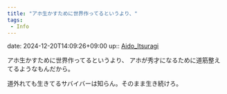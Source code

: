 ```yaml
---
title: "アホ生かすために世界作ってるというより、"
tags:
 - Info
---
```


date: 2024-12-20T14:09:26+09:00
up:: [Aido_Itsuragi](Bar/Novel/Nacaria/Aido_Itsuragi.md)

アホ生かすために世界作ってるというより、
アホが秀才になるために道筋整えてるようなもんだから。

道外れても生きてるサバイバーは知らん。そのまま生き続けろ。